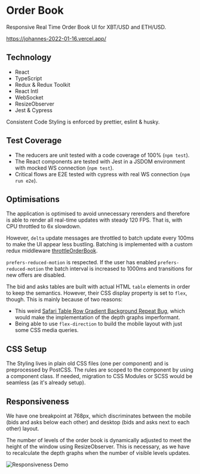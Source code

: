 # Order Book

Responsive Real Time Order Book UI for XBT/USD and ETH/USD.

https://johannes-2022-01-16.vercel.app/

## Technology

- React
- TypeScript
- Redux & Redux Toolkit
- React Intl
- WebSocket
- ResizeObserver
- Jest & Cypress

Consistent Code Styling is enforced by prettier, eslint & husky.

## Test Coverage

- The reducers are unit tested with a code coverage of 100% (`npm test`).
- The React components are tested with Jest in a JSDOM environment with mocked WS connection (`npm test`).
- Critical flows are E2E tested with cypress with real WS connection (`npm run e2e`).

## Optimisations

The application is optimised to avoid unnecessary rerenders and therefore is able to render all real-time updates with steady 120 FPS. That is, with CPU throttled to 6x slowdown.

However, `delta` update messages are throttled to batch update every 100ms to make the UI appear less bustling. Batching is implemented with a custom redux middleware [throttleOrderBook](src/app/middlewares.ts).

`prefers-reduced-motion` is respected. If the user has enabled `prefers-reduced-motion` the batch interval is increased to 1000ms and transitions for new offers are disabled.

The bid and asks tables are built with actual HTML `table` elements in order to keep the semantics. However, their CSS display property is set to `flex`, though. This is mainly because of two reasons:

- This weird [Safari Table Row Gradient Background Repeat Bug](https://bugs.webkit.org/show_bug.cgi?id=34392), which would make the implementation of the depth graphs imperformant.
- Being able to use `flex-direction` to build the mobile layout with just some CSS media queries.

## CSS Setup

The Styling lives in plain old CSS files (one per component) and is preprocessed by PostCSS. The rules are scoped to the component by using a component class. If needed, migration to CSS Modules or SCSS would be seamless (as it's already setup).

## Responsiveness

We have one breakpoint at 768px, which discriminates between the mobile (bids and asks below each other) and desktop (bids and asks next to each other) layout.

The number of levels of the order book is dynamically adjusted to meet the height of the window using ResizeObserver. This is necessary, as we have to recalculate the depth graphs when the number of visible levels updates.

![Responsiveness Demo](demo.gif)
